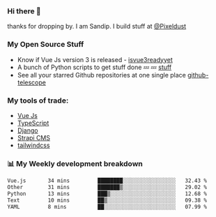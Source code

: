 ### Hi there 👋

thanks for dropping by.
I am Sandip. I build stuff at [@Pixeldust](github.com/pixeldust-in/)

###  **My Open Source Stuff**

 - Know if Vue Js version 3 is released -  [isvue3readyyet](https://github.com/sandiprb/isvue3readyyet)
 - A bunch of Python scripts to get stuff done 💤 💤 [stuff](https://github.com/sandiprb/stuff)
 - See all your starred Github repositories at one single place [github-telescope](https://github.com/sandiprb/github-telescope)



###  **My tools of trade:**
 - [Vue Js](https://github.com/vuejs/vue/)
 - [TypeScript](https://github.com/microsoft/TypeScript)
 - [Django](github.com/django/django)
 - [Strapi CMS](github.com/strapi/strapi)
 - [tailwindcss](https://github.com/tailwindlabs/tailwindcss)


###  📊 **My Weekly development breakdown**
<!--START_SECTION:waka-->

```txt
Vue.js       34 mins         ████████░░░░░░░░░░░░░░░░░   32.43 %
Other        31 mins         ███████▒░░░░░░░░░░░░░░░░░   29.02 %
Python       13 mins         ███▒░░░░░░░░░░░░░░░░░░░░░   12.68 %
Text         10 mins         ██▒░░░░░░░░░░░░░░░░░░░░░░   09.38 %
YAML         8 mins          ██░░░░░░░░░░░░░░░░░░░░░░░   07.99 %
```

<!--END_SECTION:waka-->
